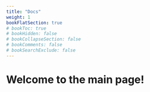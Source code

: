 ```yaml
---
title: "Docs"
weight: 1
bookFlatSection: true
# bookToc: true
# bookHidden: false
# bookCollapseSection: false
# bookComments: false
# bookSearchExclude: false
---
```

# Welcome to the main page!